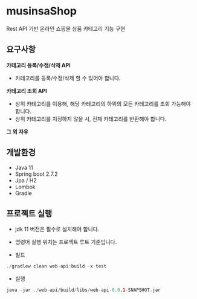 # musinsaShop
Rest API 기반 온라인 쇼핑몰 상품 카테고리 기능 구현

## 요구사항
**카테고리 등록/수정/삭제 API**
* 카테고리를 등록/수정/삭제 할 수 있어야 합니다.   

**카테고리 조회 API**
* 상위 카테고리를 이용해, 해당 카테고리의 하위의 모든 카테고리를 조회
가능해야 합니다.
* 상위 카테고리를 지정하지 않을 시, 전체 카테고리를 반환해야 합니다.

**그 외 자유**

## 개발환경
* Java 11
* Spring boot 2.7.2
* Jpa / H2
* Lombok
* Gradle

## 프로젝트 실행
* jdk 11 버전은 필수로 설치해야 합니다.
* 명령어 실행 위치는 프로젝트 루트 기준입니다.

* 빌드
```c
./gradlew clean web-api:build -x test
```

* 실행
```c
java -jar ./web-api/build/libs/web-api-0.0.1-SNAPSHOT.jar
```
